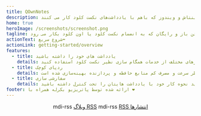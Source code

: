 ```yaml
---
title: QOwnNotes
description: یادداشت برداری مارک داون متن باز به کار رفته برای لینوکس، مکینتاش و ویندوز که باهم با یادداشت‌های نکست کلود کار می کنند
home: true
heroImage: /screenshots/screenshot.png
tagline: یادداشت برداری مارک داون پرونده با متن ساده و به صورت متن باز و رایگان که به انضمام نکست کلود یا اون کلود بکار می رود
actionText: شروع سریع⬅
actionLink: getting-started/overview
features:
  - title: یادداشت های خود را داشته باشید
    details: تمام یادداشت ها به صورت پرونده های مارک داون با متن ساده در رایانه شما و نه به صورت "وابستگی به فروشنده" ذخیره سازی می شوند. به منظور همگام سازی یادداشت ها در میان ابزارهای مختلف از خدمات همگام سازی نظیر نکست کلود استفاده کنید.
  - title: ردپای کوچک
    details: برنامه بومی که از نظر سرعت و مصرف کم منابع حافظه و پردازنده بهینه‌سازی شده است.
  - title: سفارشی سازی
    details: با توجه به کاملاً قابل سفارشی سازی و قابل اسکریپت نویسی بودن، می توانید نحوه کار خود با یادداشت هایتان را تحت کنترل داشته باشید.
footer: ارائه شده توسط پاتریزیو بکرله همراه با ❤️
---
```


<div class="rss-block">
    <v-chip outlined><v-icon left>mdi-rss</v-icon> <a href="https://feeds.feedburner.com/QOwnNotesBlog">وبلاگ RSS</a></v-chip>
    <v-chip outlined><v-icon left>mdi-rss</v-icon> <a href="https://feeds.feedburner.com/QOwnNotesReleases">RSS انتشارها</a></v-chip>
</div>

<Poll />

<style>
    .rss-block { text-align: center; margin-bottom: 20px; }
</style>
